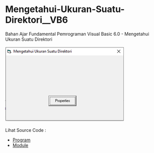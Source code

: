 # Mengetahui-Ukuran-Suatu-Direktori__VB6
Bahan Ajar Fundamental Pemrograman Visual Basic 6.0 - Mengetahui Ukuran Suatu Direktori<br><br>
<img src="https://github.com/RizkyKhapidsyah/Mengetahui-Ukuran-Suatu-Direktori__VB6/blob/master/result/001.PNG"><br><br>
Lihat Source Code : <br>
- <a href="https://github.com/RizkyKhapidsyah/Mengetahui-Ukuran-Suatu-Direktori__VB6/blob/master/Form1.frm">Program</a><br>
- <a href="https://github.com/RizkyKhapidsyah/Mengetahui-Ukuran-Suatu-Direktori__VB6/blob/master/Module1.bas">Module</a>
